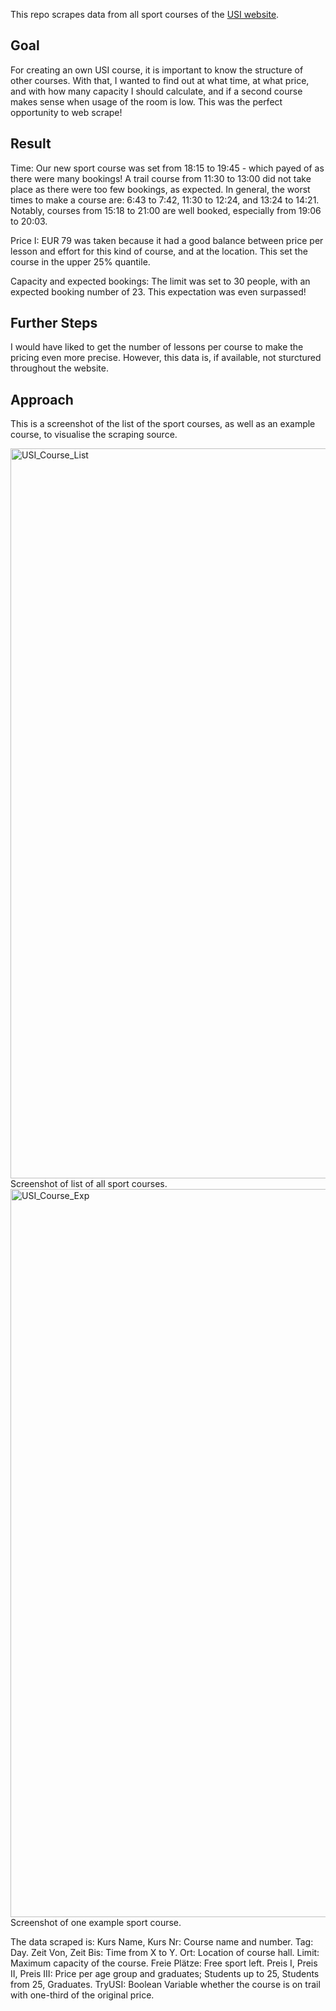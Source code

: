 This repo scrapes data from all sport courses of the [USI website](usi.at). 

## Goal
For creating an own USI course, it is important to know the structure of other courses. With that, I wanted to find out at what time, at what price, and with how many capacity I should calculate, and if a second course makes sense when usage of the room is low. This was the perfect opportunity to web scrape! 


## Result
Time: Our new sport course was set from 18:15 to 19:45 - which payed of as there were many bookings! A trail course from 11:30 to 13:00 did not take place as there were too few bookings, as expected. 
In general, the worst times to make a course are: 6:43 to 7:42, 11:30 to 12:24, and 13:24 to 14:21. Notably, courses from 15:18 to 21:00 are well booked, especially from 19:06 to 20:03. 

Price I: EUR 79 was taken because it had a good balance between price per lesson and effort for this kind of course, and at the location. This set the course in the upper 25% quantile. 

Capacity and expected bookings: The limit was set to 30 people, with an expected booking number of 23. This expectation was even surpassed! 


## Further Steps
I would have liked to get the number of lessons per course to make the pricing even more precise. However, this data is, if available, not sturctured throughout the website. 


## Approach
This is a screenshot of the list of the sport courses, as well as an example course, to visualise the scraping source.

<img width="1168" alt="USI_Course_List" src="https://github.com/RobbsX/USI-Scrape/assets/79597633/20574bc7-e2f9-47ef-a45e-f999601c8565">
Screenshot of list of all sport courses. 

<img width="1165" alt="USI_Course_Exp" src="https://github.com/RobbsX/USI-Scrape/assets/79597633/c89484f9-6e9c-4583-a1eb-e2f165a6e69e">
Screenshot of one example sport course. 

The data scraped is: 
Kurs Name, Kurs Nr: Course name and number. 
Tag: Day.
Zeit Von, Zeit Bis: Time from X to Y. 
Ort: Location of course hall. 
Limit: Maximum capacity of the course. 
Freie Plätze: Free sport left.
Preis I, Preis II, Preis III: Price per age group and graduates; Students up to 25, Students from 25, Graduates. 
TryUSI: Boolean Variable whether the course is on trail with one-third of the original price. 
